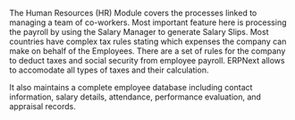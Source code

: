 The Human Resources (HR) Module covers the processes linked to managing a team
of co-workers. Most important feature here is processing the payroll by using
the Salary Manager to generate Salary Slips. Most countries have complex tax
rules stating which expenses the company can make on behalf of the Employees.
There are a set of rules for the company to deduct taxes and social security
from employee payroll. ERPNext allows to accomodate all types of taxes and
their calculation.

It also maintains a complete employee database including contact information,
salary details, attendance, performance evaluation, and appraisal records.

